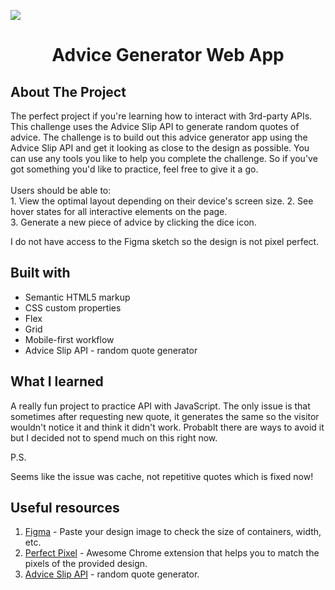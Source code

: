 <img src="https://github.com/giddy624/AdviceMate/main/images/project-preview.png?raw=true"></img>


<h1 align="center">Advice Generator Web App</h1>

## About The Project

<p>The perfect project if you're learning how to interact with 3rd-party APIs. This challenge uses the Advice Slip API to generate random quotes of advice.
The challenge is to build out this advice generator app using the Advice Slip API and get it looking as close to the design as possible.
You can use any tools you like to help you complete the challenge. So if you've got something you'd like to practice, feel free to give it a go.
<br><br>Users should be able to:
<br>1. View the optimal layout depending on their device's screen size.
2. See hover states for all interactive elements on the page.
<br>
3. Generate a new piece of advice by clicking the dice icon.
<br> <p>I do not have access to the Figma sketch so the design is not pixel perfect.</p>




## Built with 

- Semantic HTML5 markup
- CSS custom properties
- Flex
- Grid
- Mobile-first workflow
- Advice Slip API - random quote generator

## What I learned
A really fun project to practice API with JavaScript. The only issue is that sometimes after requesting new quote, it generates the same so the visitor wouldn't notice it and think it didn't work. Probablt there are ways to avoid it but I decided not to spend much on this right now. 

P.S. 

Seems like the issue was cache, not repetitive quotes which is fixed now!


## Useful resources

1. <a href="https://www.figma.com/">Figma</a> - Paste your design image to check the size of containers, width, etc.
2. <a href="https://chrome.google.com/webstore/detail/perfectpixel-by-welldonec/dkaagdgjmgdmbnecmcefdhjekcoceebi">Perfect Pixel</a> - Awesome Chrome extension that helps you to match the pixels of the provided design.
3. <a href="https://api.adviceslip.com">Advice Slip API</a> - random quote generator.
